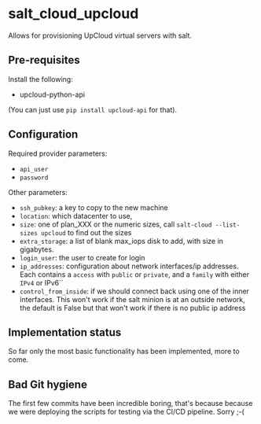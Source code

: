 # salt_cloud_upcloud

Allows for provisioning  UpCloud virtual servers with salt.

## Pre-requisites

Install the following:

  - upcloud-python-api
  
(You can just use `pip install upcloud-api` for that).

## Configuration

  Required provider parameters:

  * ``api_user``
  * ``password``

  Other parameters:

   * ``ssh_pubkey``: a key to copy to the new machine
   * ``location``: which datacenter to use,
   * ``size``: one of plan_XXX or the numeric sizes, call `salt-cloud --list-sizes upcloud` to find out the sizes
   * ``extra_storage``: a list of blank max_iops disk to add, with size
                        in gigabytes.
   * ``login_user``: the user to create for login
   * ``ip_addresses``: configuration about network interfaces/ip addresses. Each contains a
                       ``access`` with `public` or `private`, and a ``family`` with either
                        ``IPv4`` or IPv6``
   * ``control_from_inside``: if we should connect back using one of the inner interfaces. This won't
                       work if the salt minion is at an outside network, the default is False but
                       that won't work if there is no public ip address
                       
## Implementation status

So far only the most basic functionality has been implemented, more to come.


## Bad Git hygiene

The first few commits have been incredible boring, that's because because we were deploying 
the scripts for testing via the CI/CD pipeline. Sorry ;-(

